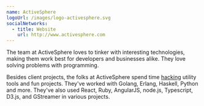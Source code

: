 ```yaml
---
name: ActiveSphere
logoUrl: /images/logo-activesphere.svg
socialNetworks:
  - title: Website
    url: http://www.activesphere.com
---
```


The team at ActiveSphere loves to tinker with interesting technologies, making them work best for developers and businesses alike. They love solving problems with programming.

Besides client projects, the folks at ActiveSphere spend time [hacking](http://www.activesphere.com/hacks.html) utility tools and fun projects. They've worked with Golang, Erlang, Haskell, Python and more. They've also used React, Ruby, AngularJS, node.js, Typescript, D3.js, and GStreamer in various projects.
